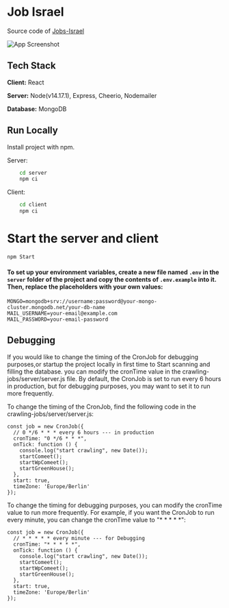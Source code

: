 
# Job Israel

Source code of [Jobs-Israel](https://jobs-israel.netlify.app)




![App Screenshot](https://i.postimg.cc/cC5dyJJg/screely-1663336455289.png)


## Tech Stack

**Client:** React

**Server:** Node(v14.17.1), Express, Cheerio, Nodemailer 

**Database:** MongoDB


## Run Locally

Install project with npm.

Server:
```bash
    cd server
    npm ci
```
Client:
```bash
    cd client 
    npm ci
```


# Start the server and client

```bash
npm Start
```
#### To set up your environment variables, create a new file named `.env` in the `server` folder of the project and copy the contents of `.env.example` into it. Then, replace the placeholders with your own values:
```
MONGO=mongodb+srv://username:password@your-mongo-cluster.mongodb.net/your-db-name
MAIL_USERNAME=your-email@example.com
MAIL_PASSWORD=your-email-password
```

## Debugging
If you would like to change the timing of the CronJob for debugging purposes,or startup the project locally in first time to Start scanning and filling the database. you can modify the cronTime value in the crawling-jobs/server/server.js file. By default, the CronJob is set to run every 6 hours in production, but for debugging purposes, you may want to set it to run more frequently.

To change the timing of the CronJob, find the following code in the crawling-jobs/server/server.js:
```
const job = new CronJob({
  // 0 */6 * * * every 6 hours --- in production
  cronTime: "0 */6 * * *",
  onTick: function () {
    console.log("start crawling", new Date());
    startComeet();
    startWpComeet();
    startGreenHouse();
  },
  start: true,
  timeZone: 'Europe/Berlin'
});

```
To change the timing for debugging purposes, you can modify the cronTime value to run more frequently. For example, if you want the CronJob to run every minute, you can change the cronTime value to "* * * * *":

```
const job = new CronJob({
  // * * * * * every minute --- for Debugging
  cronTime: "* * * * *",
  onTick: function () {
    console.log("start crawling", new Date());
    startComeet();
    startWpComeet();
    startGreenHouse();
  },
  start: true,
  timeZone: 'Europe/Berlin'
});
```
